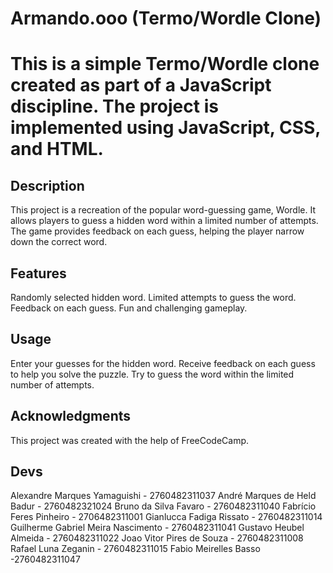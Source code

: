 # Armando.ooo (Termo/Wordle Clone)

# This is a simple Termo/Wordle clone created as part of a JavaScript discipline. The project is implemented using JavaScript, CSS, and HTML.


## Description
This project is a recreation of the popular word-guessing game, Wordle. It allows players to guess a hidden word within a limited number of attempts. The game provides feedback on each guess, helping the player narrow down the correct word. 

## Features
Randomly selected hidden word.
Limited attempts to guess the word.
Feedback on each guess.
Fun and challenging gameplay.

## Usage
Enter your guesses for the hidden word.
Receive feedback on each guess to help you solve the puzzle.
Try to guess the word within the limited number of attempts.

## Acknowledgments
This project was created with the help of FreeCodeCamp.

## Devs
Alexandre Marques Yamaguishi - 2760482311037
André Marques de Held Badur - 2760482321024
Bruno da Silva Favaro - 2760482311040
Fabrício Feres Pinheiro - 2706482311001
Gianlucca Fadiga Rissato - 2760482311014
Guilherme Gabriel Meira Nascimento - 2760482311041
Gustavo Heubel Almeida - 2760482311022
Joao Vitor Pires de Souza - 2760482311008
Rafael Luna Zeganin - 2760482311015
Fabio Meirelles Basso -2760482311047
